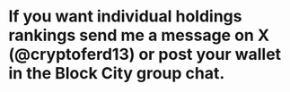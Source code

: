 <html> 
<h1>If you want individual holdings rankings send me a message on X (@cryptoferd13) or post your wallet in the Block City group chat.</h1>
</html>
